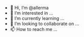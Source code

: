 - 👋 Hi, I’m @allerma
- 👀 I’m interested in ...
- 🌱 I’m currently learning ...
- 💞️ I’m looking to collaborate on ...
- 📫 How to reach me ...

<!---
allerma/allerma is a ✨ special ✨ repository because its `README.md` (this file) appears on your GitHub profile.
You can click the Preview link to take a look at your changes.
--->
